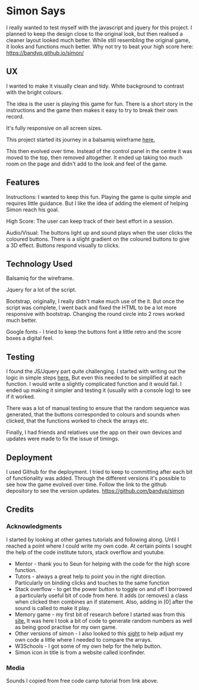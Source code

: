 
# Simon Says
I really wanted to test myself with the javascript and jquery for this project. 
I planned to keep the design close to the original look, but then realised a 
cleaner layout looked much better. 
While still resembling the original game, it looks and functions much better. 
Why not try to beat your high score here: https://bandyp.github.io/simon/

## UX
I wanted to make it visually clean and tidy. White background to contrast with 
the bright colours.

The idea is the user is playing this game for fun. There is a short story in 
the instructions and the game then makes it easy to try to break their own record.

It's fully responsive on all screen sizes.

This project started its journey in a balsamiq wireframe 
[here.](https://github.com/bandyp/simon/blob/master/assets/images/SimonMockUp.pdf)

This then evolved over time. Instead of the control panel in the centre it 
was moved to the top, then removed altogether. It ended up taking too much room 
on the page and didn't add to the look and feel of the game. 

## Features
Instructions: I wanted to keep this fun. Playing the game is quite simple and 
requires little guidance. But I like the idea of adding the element of helping 
Simon reach his goal.

High Score: The user can keep track of their best effort in a session.

Audio/Visual: The buttons light up and sound plays when the user clicks the 
coloured buttons. There is a slight gradient on the coloured buttons to give a 3D effect.
Buttons respond visually to clicks. 


## Technology Used
Balsamiq for the wireframe.

Jquery for a lot of the script.

Bootstrap, originally, I really didn't make much use of the it. But once the script 
was complete, I went back and fixed the HTML to be a lot more
responsive with bootstrap. Changing the round circle into 2 rows worked much better.

Google fonts - I tried to keep the buttons font a little retro and the score boxes
a digital feel. 


## Testing
I found the JS/Jquery part quite challenging. I started with writing out the 
logic in simple steps [here.](https://github.com/bandyp/simon/blob/master/logic.md)
But even this needed to be simplified at each function. I would write a slightly 
complicated function and it would fail. 
I ended up making it simpler and testing it (usually with a console log) to see 
if it worked. 

There was a lot of manual testing to ensure that the random sequence was 
generated, that the buttons corresponded to colours and sounds when clicked, 
that the functions worked to check the arrays etc.

Finally, I had friends and relatives use the app on their own devices and 
updates were made to fix the issue of timings.


## Deployment
I used Github for the deployment. I tried to keep to committing after each bit 
of functionality was added. Through the different versions it's possible to see 
how the game evolved over time. Follow the link to the github depository to see 
the version updates. https://github.com/bandyp/simon

## Credits

### Acknowledgments
I started by looking at other games tutorials and following along. Until I 
reached a point where I could write my own code. At certain points I sought the 
help of the code institute tutors, stack overflow and youtube.
* Mentor - thank you to Seun for helping with the code for the high score function.
* Tutors - always a great help to point you in the right direction. Particularly on binding clicks and touches to the same function
* Stack overflow - to get the power button to toggle on and off I borrowed a particularly useful bit of code from here. It adds (or removes) a class when clicked then combines an if statement. Also, adding in [0] after the sound is called to make it play.
* Memory game - my first bit of research before I started was from this [site.](https://marina-ferreira.github.io/memory-game/) It was here I took a bit of code to generate random numbers as well as being good practise for my own game.
* Other versions of simon - I also looked to this [sight](https://github.com/beaucarnes/simon-game) to help adjust my own code a little where I needed to compare the arrays.
* W3Schools - I got some of my own help for the help button.
* Simon icon in title is from a website called iconfinder.


### Media
Sounds I copied from free code camp tutorial from link above.
